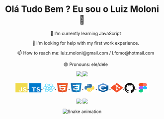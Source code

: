 
<div align = "center">
  <h1>Olá Tudo Bem ? Eu sou o Luiz Moloni👋</h1>
  <ul style = "list-style-type :none">
   <p> 🌱 I’m currently learning JavaScript  </p>
   <p> 🤔 I'm looking for help with my first work experience. </p>
   <p> 📫 How to reach me: luiz.moloni@gmail.com / l.fcmo@hotmail.com </p>
   <p> 😄 Pronouns: ele/dele </li>
  </ul>
</div>

<div align="center">
  <a href="https://github.com/FernandoGT3">
  <img height="170em" src="https://github-readme-stats.vercel.app/api?username=FernandoGT3&show_icons=true&theme=midnight-purple&include_all_commits=true&count_private=true"/>
  <img height="170em" src="https://github-readme-stats.vercel.app/api/top-langs/?username=FernandoGT3&layout=nocompact&langs_count=7&theme=midnight-purple"/>
</div>

<div align="center", style="display: inline_block"><br>
  <img align="center" alt="JavaScript" height="30" width="40" src="https://raw.githubusercontent.com/devicons/devicon/master/icons/javascript/javascript-plain.svg">
  <img align="center" alt="TypeScript" height="30" width="40" src="https://raw.githubusercontent.com/devicons/devicon/master/icons/typescript/typescript-plain.svg">
  <img align="center" alt="ReactJs" height="30" width="40" src="https://raw.githubusercontent.com/devicons/devicon/master/icons/react/react-original.svg">
  <img align="center" alt="HTML" height="30" width="40" src="https://raw.githubusercontent.com/devicons/devicon/master/icons/html5/html5-original.svg">
  <img align="center" alt="CSS" height="30" width="40" src="https://raw.githubusercontent.com/devicons/devicon/master/icons/css3/css3-original.svg">
  <img align="center" alt="Python" height="30" width="40" src="https://raw.githubusercontent.com/devicons/devicon/master/icons/python/python-original.svg">
  <img align="center" alt="C" height="30" width="40" src="https://raw.githubusercontent.com/devicons/devicon/master/icons/c/c-original.svg">
  <img align="center" alt="Git" height="30" width="40" src="https://raw.githubusercontent.com/devicons/devicon/master/icons/git/git-original.svg">
  <img align="center" alt="GitHub" height="35" width="35" src="https://github.com/devicons/devicon/blob/master/icons/github/github-original.svg">
  <img align="center" alt="Figma" height="30" width="40" src="https://github.com/devicons/devicon/blob/master/icons/figma/figma-original.svg">
</div><br>
  
 <div align="center">
  <a href="https://www.instagram.com/luizao.moloni/" target="_blank"><img src="https://img.shields.io/badge/-Instagram-%23E4405F?style=for-the-badge&logo=instagram&logoColor=white" target="_blank"></a>
  <a href="https://www.linkedin.com/in/luiz-fernando-moloni-ab9021204/" target="_blank"><img src="https://img.shields.io/badge/-LinkedIn-%230077B5?style=for-the-badge&logo=linkedin&logoColor=white" target="_blank"></a> 
  
 <div align="center">
  
![Snake animation](https://github.com/FernandoGT3/FernandoGT3/blob/output/github-contribution-grid-snake.svg)
    
</div>
  
##
